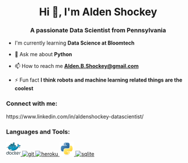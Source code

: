 <h1 align="center">Hi 👋, I'm Alden Shockey</h1>
<h3 align="center">A passionate Data Scientist from Pennsylvania</h3>

- I'm currently learning **Data Science at Bloomtech**

- 💬 Ask me about **Python**

- 📫 How to reach me **Alden.B.Shockey@gmail.com**

- ⚡ Fun fact **I think robots and machine learning related things are the coolest**

<h3 align="left">Connect with me:</h3>
<p align="left">https://www.linkedin.com/in/aldenshockey-datascientist/
</p>

<h3 align="left">Languages and Tools:</h3>
<p align="left"> <a href="https://www.docker.com/" target="_blank" rel="noreferrer"> <img src="https://raw.githubusercontent.com/devicons/devicon/master/icons/docker/docker-original-wordmark.svg" alt="docker" width="40" height="40"/> </a> <a href="https://git-scm.com/" target="_blank" rel="noreferrer"> <img src="https://www.vectorlogo.zone/logos/git-scm/git-scm-icon.svg" alt="git" width="40" height="40"/> </a> <a href="https://heroku.com" target="_blank" rel="noreferrer"> <img src="https://www.vectorlogo.zone/logos/heroku/heroku-icon.svg" alt="heroku" width="40" height="40"/> </a> <a href="https://www.python.org" target="_blank" rel="noreferrer"> <img src="https://raw.githubusercontent.com/devicons/devicon/master/icons/python/python-original.svg" alt="python" width="40" height="40"/> </a> <a href="https://www.sqlite.org/" target="_blank" rel="noreferrer"> <img src="https://www.vectorlogo.zone/logos/sqlite/sqlite-icon.svg" alt="sqlite" width="40" height="40"/> </a> </p>


<!---
AldenShockey/AldenShockey is a ✨ special ✨ repository because its `README.md` (this file) appears on your GitHub profile.
You can click the Preview link to take a look at your changes.
--->
